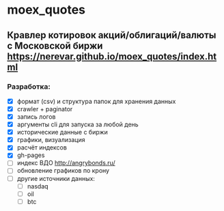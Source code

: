 # moex_quotes
Кравлер котировок акций/облигаций/валюты с Московской биржи
https://nerevar.github.io/moex_quotes/index.html
---

### Разработка:
  * [x] формат (csv) и структура папок для хранения данных
  * [x] crawler + paginator
  * [x] запись логов
  * [x] аргументы cli для запуска за любой день
  * [x] исторические данные с биржи
  * [x] графики, визуализация
  * [x] расчёт индексов
  * [x] gh-pages
  * [ ] индекс ВДО http://angrybonds.ru/
  * [ ] обновление графиков по крону
  * [ ] другие источники данных:
    * [ ] nasdaq
    * [ ] oil
    * [ ] btc
